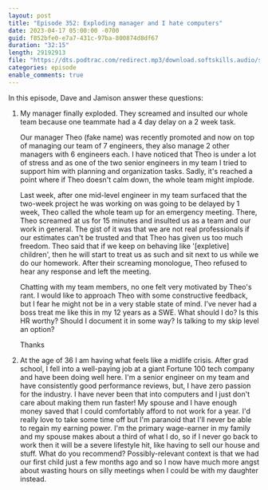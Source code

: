 ```yaml
---
layout: post
title: "Episode 352: Exploding manager and I hate computers"
date: 2023-04-17 05:00:00 -0700
guid: f852bfe0-e7a7-431c-97ba-800874d8df67
duration: "32:15"
length: 29192913
file: "https://dts.podtrac.com/redirect.mp3/download.softskills.audio/sse-352.mp3"
categories: episode
enable_comments: true
---
```


In this episode, Dave and Jamison answer these questions:

1. My manager finally exploded. They screamed and insulted our whole team because one teammate had a 4 day delay on a 2 week task.
   
   Our manager Theo (fake name) was recently promoted and now on top of managing our team of 7 engineers, they also manage 2 other managers with 6 engineers each. I have noticed that Theo is under a lot of stress and as one of the two senior engineers in my team I tried to support him with planning and organization tasks. Sadly, it's reached a point where if Theo doesn't calm down, the whole team might implode.
   
   Last week, after one mid-level engineer in my team surfaced that the two-week project he was working on was going to be delayed by 1 week, Theo called the whole team up for an emergency meeting. There, Theo screamed at us for 15 minutes and insulted us as a team and our work in general. The gist of it was that we are not real professionals if our estimates can't be trusted and that Theo has given us too much freedom. Theo said that if we keep on behaving like '[expletive] children', then he will start to treat us as such and sit next to us while we do our homework. After their screaming monologue, Theo refused to hear any response and left the meeting.
   
   Chatting with my team members, no one felt very motivated by Theo's rant. I would like to approach Theo with some constructive feedback, but I fear he might not be in a very stable state of mind. I’ve never had a boss treat me like this in my 12 years as a SWE. What should I do? Is this HR worthy? Should I document it in some way? Is talking to my skip level an option?
   
   Thanks

2. At the age of 36 I am having what feels like a midlife crisis. After grad school, I fell into a well-paying job at a giant Fortune 100 tech company and have been doing well here. I'm a senior engineer on my team and have consistently good performance reviews, but, I have zero passion for the industry. I have never been that into computers and I just don't care about making them run faster! My spouse and I have enough money saved that I could comfortably afford to not work for a year. I'd really love to take some time off but I'm paranoid that I'll never be able to regain my earning power. I'm the primary wage-earner in my family and my spouse makes about a third of what I do, so if I never go back to work then it will be a severe lifestyle hit, like having to sell our house and stuff. What do you recommend? Possibly-relevant context is that we had our first child just a few months ago and so I now have much more angst about wasting hours on silly meetings when I could be with my daughter instead.
